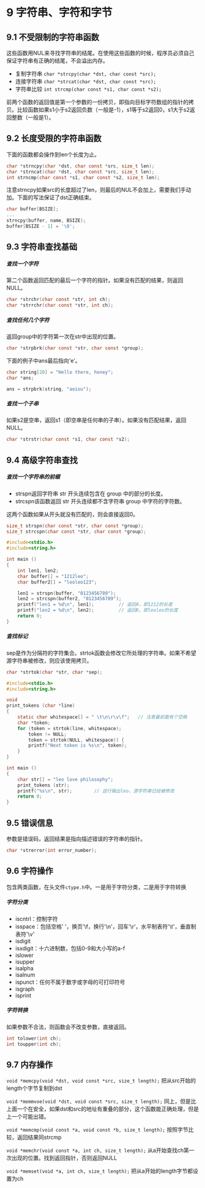 # 9 字符串、字符和字节

## 9.1 不受限制的字符串函数

这些函数用NUL来寻找字符串的结尾。在使用这些函数的时候，程序员必须自己保证字符串有正确的结尾，不会溢出内存。

- 复制字符串
  `char *strcpy(char *dst, char const *src);`
- 连接字符串
  `char *strcat(char *dst, char const *src);`
- 字符串比较
  `int strcmp(char const *s1, char const *s2);`

前两个函数的返回值是第一个参数的一份拷贝，即指向目标字符数组的指针的拷贝。比较函数如果s1小于s2返回负数（一般是-1），s1等于s2返回0，s1大于s2返回整数（一般是1）。

## 9.2 长度受限的字符串函数

下面的函数都会操作到len个长度为止。

```c
char *strncpy(char *dst, char const *src, size_t len);
char *strncat(char *dst, char const *src, size_t len);
int strncmp(char const *s1, char const *s2, size_t len);
```

注意strncpy如果src的长度超过了len，则最后的NUL不会加上，需要我们手动加。下面的写法保证了dst正确结束。

```c
char buffer[BSIZE];
...
strncpy(buffer, name, BSIZE);
buffer[BSIZE - 1] = '\0';
```

## 9.3 字符串查找基础

##### 查找一个字符

第二个函数返回匹配的最后一个字符的指针。如果没有匹配的结果，则返回NULL。

```c
char *strchr(char const *str, int ch);
char *strrchr(char const *str, int ch);
```

##### 查找任何几个字符

返回group中的字符第一次在str中出现的位置。

```c
char *strpbrk(char const *str, char const *group);
```

下面的例子中ans最后指向'e'。

```c
char string[20] = "Hello there, honey";
char *ans;

ans = strpbrk(string, "aeiou");
```

##### 查找一个子串

如果s2是空串，返回s1（即空串是任何串的子串）。如果没有匹配结果，返回NULL。

```c
char *strstr(char const *s1, char const *s2);
```

## 9.4 高级字符串查找

##### 查找一个字符串的前缀

- strspn返回字符串 str 开头连续包含在 group 中的部分的长度。
- strcspn该函数返回 str 开头连续都不含字符串 group 中字符的字符数。

这两个函数如果从开头就没有匹配的，则会直接返回0。

```c
size_t strspn(char const *str, char const *group);
size_t strcspn(char const *str, char const *group);
```

```c
#include<stdio.h>
#include<string.h>

int main ()
{
    int len1, len2;
    char buffer[] = "1212leo";
    char buffer2[] = "leoleo123";

    len1 = strspn(buffer, "0123456789");
    len2 = strcspn(buffer2, "0123456789");
    printf("len1 = %d\n", len1);         // 返回4，即1212的长度
    printf("len2 = %d\n", len2);         // 返回6，即leoleo的长度
    return 0;
}
```

##### 查找标记

sep是作为分隔符的字符集合。strtok函数会修改它所处理的字符串。如果不希望源字符串被修改，则应该使用拷贝。

```c
char *strtok(char *str, char *sep);
```

```c
#include<stdio.h>
#include<string.h>

void
print_tokens (char *line)
{
    static char whitespace[] = " \t\n\r\v\f";   // 注意最前面有个空格
    char *token;
    for (token = strtok(line, whitespace);
        token != NULL;
        token = strtok(NULL, whitespace)) {
        printf("Next token is %s\n", token);
    }
}

int main ()
{
    char str[] = "leo love philosophy";
    print_tokens (str);
    printf("%s\n", str);        // 这行输出leo，源字符串已经被修改
    return 0;
}
```

## 9.5 错误信息

参数是错误码，返回结果是指向描述错误的字符串的指针。

```c
char *strerror(int error_number);
```

## 9.6 字符操作

包含两类函数，在头文件`ctype.h`中。一是用于字符分类，二是用于字符转换

##### 字符分类

- iscntrl：控制字符
- isspace：包括空格' '，换页'\f，换行'\n'，回车'\r'，水平制表符'\t'，垂直制表符'\v'
- isdigit
- isxdigit：十六进制数，包括0-9和大小写的a-f
- islower
- isupper
- isalpha
- isalnum
- ispunct：任何不属于数字或字母的可打印符号
- isgraph
- isprint

##### 字符转换

如果参数不合法，则函数会不改变参数，直接返回。

```c
int tolower(int ch);
int toupper(int ch);
```

## 9.7 内存操作

`void *memcpy(void *dst, void const *src, size_t length);`
把从src开始的length个字节复制到dst

`void *memmvoe(void *dst, void const *src, size_t length);`
同上，但是比上面一个在安全，如果dst和src的地址有重叠的部分，这个函数能正确处理，但是上一个可能出错。

`void *memcmp(void const *a, void const *b, size_t length);`
按照字节比较，返回结果同strcmp

`void *memchr(void const *a, int ch, size_t length);`
从a开始查找ch第一次出现的位置。找到返回指针，否则返回NULL

`void *memset(void *a, int ch, size_t length);`
把从a开始的length字节都设置为ch
